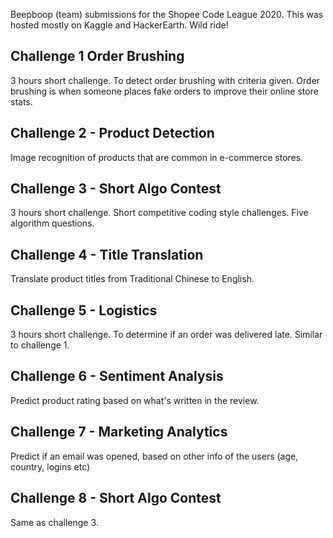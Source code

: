 Beepboop (team) submissions for the Shopee Code League 2020. This was hosted mostly on Kaggle and HackerEarth. Wild ride!

## Challenge 1 Order Brushing
3 hours short challenge.
To detect order brushing with criteria given. Order brushing is when someone places fake orders to improve their online store stats.

## Challenge 2 - Product Detection
Image recognition of products that are common in e-commerce stores.

## Challenge 3 - Short Algo Contest
3 hours short challenge.
Short competitive coding style challenges. Five algorithm questions.

## Challenge 4 - Title Translation
Translate product titles from Traditional Chinese to English.

## Challenge 5 - Logistics
3 hours short challenge.
To determine if an order was delivered late. Similar to challenge 1.

## Challenge 6 - Sentiment Analysis
Predict product rating based on what's written in the review.

## Challenge 7 - Marketing Analytics
Predict if an email was opened, based on other info of the users (age, country, logins etc)

## Challenge 8 - Short Algo Contest
Same as challenge 3.
